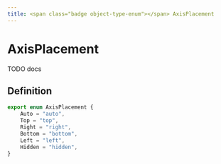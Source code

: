 ```yaml
---
title: <span class="badge object-type-enum"></span> AxisPlacement
---
```

# <span class="badge object-type-enum"></span> AxisPlacement

TODO docs

## Definition

```typescript
export enum AxisPlacement {
	Auto = "auto",
	Top = "top",
	Right = "right",
	Bottom = "bottom",
	Left = "left",
	Hidden = "hidden",
}

```

